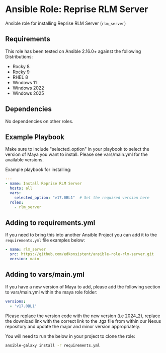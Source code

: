 # Ansible Role: Reprise RLM Server

Ansible role for installing Reprise RLM Server (`rlm_server`)

## Requirements

This role has been tested on Ansible 2.16.0+ against the following Distributions:

  - Rocky 8
  - Rocky 9
  - RHEL 8
  - Windows 11
  - Windows 2022
  - Windows 2025

## Dependencies

No dependencies on other roles.

## Example Playbook

Make sure to include "selected_option" in your playbook to select the version of
Maya you want to install. Please see vars/main.yml for the available versions.

Example playbook for installing:

```yaml
---
- name: Install Reprise RLM Server
  hosts: all
  vars:
    selected_option: "v17.0BL1"  # Set the required version here
  roles:
    - rlm_server  
```

## Adding to requirements.yml

If you need to bring this into another Ansible Project you can add it to the `requirements.yml` file examples below:

```yaml
- name: rlm_server
  src: https://github.com/edkonsistent/ansible-role-rlm-server.git
  version: main
```

## Adding to vars/main.yml

If you have a new version of Maya to add, please add the following section to vars/main.yml
within the maya role folder:

```yaml
versions:
  - 'v17.0BL1'
```

Please replace the version code with the new version (i.e 2024_2), replace the download
link with the correct link to the .tgz file from within our Nexus repository and update
the major and minor version appropriately.

You will need to run the below in your project to clone the role:

```bash
ansible-galaxy install -r requirements.yml
```
